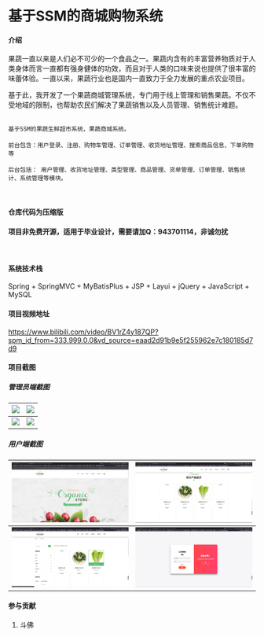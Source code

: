# 基于SSM的商城购物系统

#### 介绍

​	果蔬一直以来是人们必不可少的一个食品之一。果蔬内含有的丰富营养物质对于人类身体而言一直都有强身健体的功效，而且对于人类的口味来说也提供了很丰富的味蕾体验。一直以来，果蔬行业也是国内一直致力于全力发展的重点农业项目。

​	基于此，我开发了一个果蔬商城管理系统，专门用于线上管理和销售果蔬。不仅不受地域的限制，也帮助农民们解决了果蔬销售以及人员管理、销售统计难题。

```

基于SSM的果蔬生鲜超市系统，果蔬商城系统。

前台包含：用户登录、注册、购物车管理、订单管理、收货地址管理、搜索商品信息、下单购物等

后台包括： 用户管理、收货地址管理、类型管理、商品管理、货单管理、订单管理、销售统计、系统管理等模块。
```

<br/>

#### 仓库代码为压缩版

#### 项目非免费开源，适用于毕业设计，需要请加Q：943701114，非诚勿扰

<br/>



#### 系统技术栈

Spring + SpringMVC + MyBatisPlus + JSP + Layui +  jQuery + JavaScript +  MySQL 



#### 项目视频地址

https://www.bilibili.com/video/BV1rZ4y187QP?spm_id_from=333.999.0.0&vd_source=eaad2d91b9e5f255962e7c180185d7d9

#### 项目截图

##### 管理员端截图

| ![](https://s1.ax1x.com/2022/10/24/x22sk6.png) | ![](https://s1.ax1x.com/2022/10/24/x226fO.png) |
| ---------------------------------------------- | ---------------------------------------------- |
| ![](https://s1.ax1x.com/2022/10/24/x22gpD.png) | ![](https://s1.ax1x.com/2022/10/24/x22ytK.png) |



##### 用户端截图

| <img src="img/web1.png" style="zoom:33%;" /> | <img src="img/web2.png" style="zoom:33%;" /> |
| -------------------------------------------- | -------------------------------------------- |
| <img src="img/web3.png" style="zoom:33%;" /> | <img src="img/web4.png" style="zoom:33%;" /> |



#### 参与贡献

1.  斗佛

